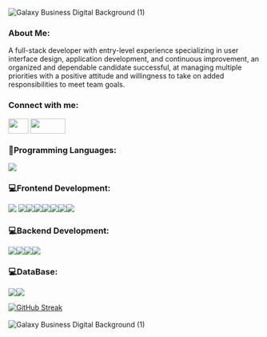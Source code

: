 



![Galaxy Business Digital Background (1)](https://github.com/DuhaDahamsheh/DuhaDahamsheh/assets/136118579/c7e36324-c519-4b1d-92c0-79233913627f)
<h3 align="left">About Me:</h3>
<p align="left">
  A full-stack developer with entry-level experience specializing in user interface design, application development, and continuous improvement, an organized and dependable candidate successful, at managing multiple priorities with a positive attitude and willingness to take on added responsibilities to meet team goals.
</p>

<h3 align="left">Connect with me:</h3>
<p align="left">
<a href="https://www.linkedin.com/in/duhadahamsheh/" target="blank"><img align="center" src="https://cdn.jsdelivr.net/npm/simple-icons@3.0.1/icons/linkedin.svg" alt="" height="30" width="40" /></a>
  <a href="mail:duhadahamsheh@gmail.com" target="blank"><img align="center" src="https://img.shields.io/badge/Gmail-D14836?style=for-the-badge&logo=gmail&logoColor=white" alt="" height="30" width="70" /></a>
</p>

<h3 align="left">🔮Programming Languages:</h3>
<p align="left">
 <img src="https://img.shields.io/badge/JavaScript-323330?style=for-the-badge&logo=javascript&logoColor=F7DF1E" />
</p>
 
<p align="left">
  <h3 align="left">💻Frontend Development:</h3>

  <img src="https://img.shields.io/badge/npm-CB3837?style=for-the-badge&logo=npm&logoColor=white" /> <img src="https://img.shields.io/badge/Bootstrap-563D7C?style=for-the-badge&logo=bootstrap&logoColor=white" /><img src="https://img.shields.io/badge/React-20232A?style=for-the-badge&logo=react&logoColor=61DAFB" /><img src="https://img.shields.io/badge/CSS3-1572B6?style=for-the-badge&logo=css3&logoColor=white" /><img src="https://img.shields.io/badge/HTML5-E34F26?style=for-the-badge&logo=html5&logoColor=white" /><img src="https://img.shields.io/badge/Canva-%2300C4CC.svg?&style=for-the-badge&logo=Canva&logoColor=white" /><img src="https://img.shields.io/badge/Material%20UI-007FFF?style=for-the-badge&logo=mui&logoColor=white" /><img src="https://img.shields.io/badge/Tailwind_CSS-38B2AC?style=for-the-badge&logo=tailwind-css&logoColor=white" />
    
 </p>

 
 <h3 align="left">💻Backend Development:</h3>
 <p  align="left">
 <img src="https://img.shields.io/badge/Postman-FF6C37?style=for-the-badge&logo=Postman&logoColor=white" /><img src="https://img.shields.io/badge/Express%20js-000000?style=for-the-badge&logo=express&logoColor=white" /><img src="https://img.shields.io/badge/Node%20js-339933?style=for-the-badge&logo=nodedotjs&logoColor=white" /><img src="https://img.shields.io/badge/jQuery-0769AD?style=for-the-badge&logo=jquery&logoColor=white" />
   
 </p>


 <h3 align="left">💻DataBase:</h3>
  <p  align="left">
 <img src="https://img.shields.io/badge/MongoDB-4EA94B?style=for-the-badge&logo=mongodb&logoColor=white" /><img src="https://img.shields.io/badge/PostgreSQL-316192?style=for-the-badge&logo=postgresql&logoColor=white" />
 </p>


[![GitHub Streak](https://github-readme-streak-stats.herokuapp.com/?user=DuhaDahamsheh)](https://git.io/streak-stats)  
<br/>
 ![Galaxy Business Digital Background (1)](https://media.tenor.com/bfOEyTxwK40AAAAC/work-computer.gif)

